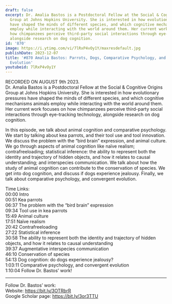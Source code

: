 ```yaml
---
draft: false
excerpt: Dr. Amalia Bastos is a Postdoctoral Fellow at the Social & Cognitive Origins
  Group at Johns Hopkins University. She is interested in how evolutionary pressures
  have shaped the minds of different species, and which cognitive mechanisms animals
  employ while interacting with the world around them. Her current work focuses on
  how chimpanzees perceive third-party social interactions through eye-tracking technology,
  alongside research on dog cognition.
id: '870'
image: https://i.ytimg.com/vi/7lRxP4vOy1Y/maxresdefault.jpg
publishDate: 2023-12-07
title: '#870 Amalia Bastos: Parrots, Dogs, Comparative Psychology, and Convergent
  Evolution'
youtubeid: 7lRxP4vOy1Y
---
```

<div class="timelinks">

RECORDED ON AUGUST 9th 2023.  
Dr. Amalia Bastos is a Postdoctoral Fellow at the Social & Cognitive Origins Group at Johns Hopkins University. She is interested in how evolutionary pressures have shaped the minds of different species, and which cognitive mechanisms animals employ while interacting with the world around them. Her current work focuses on how chimpanzees perceive third-party social interactions through eye-tracking technology, alongside research on dog cognition.

In this episode, we talk about animal cognition and comparative psychology. We start by talking about kea parrots, and their tool use and tool innovation. We discuss the problem with the “bird brain” expression, and animal culture. We go through aspects of animal cognition like naïve realism; contrafreeloading; statistical inference: the ability to represent both the identity and trajectory of hidden objects, and how it relates to causal understanding; and interspecies communication. We talk about how the study of animal cognition can contribute to the conservation of species. We get into dog cognition, and discuss if dogs experience jealousy. Finally, we talk about comparative psychology, and convergent evolution.

Time Links:  
<time>00:00</time> Intro  
<time>00:51</time> Kea parrots  
<time>06:37</time> The problem with the “bird brain” expression  
<time>09:34</time> Tool use in kea parrots  
<time>15:49</time> Animal culture  
<time>17:51</time> Naïve realism  
<time>20:42</time> Contrafreeloading  
<time>27:22</time> Statistical inference  
<time>30:58</time> The ability to represent both the identity and trajectory of hidden objects, and how it relates to causal understanding  
<time>39:37</time> Augmentative interspecies communication  
<time>46:10</time> Conservation of species  
<time>54:13</time> Dog cognition: do dogs experience jealousy?  
<time>1:03:11</time> Comparative psychology, and convergent evolution  
<time>1:10:04</time> Follow Dr. Bastos’ work!

---

Follow Dr. Bastos’ work:  
Website: https://bit.ly/3OTRbrR  
Google Scholar page: https://bit.ly/3or3TTU
</div>

